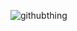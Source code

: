 ![githubthing](https://user-images.githubusercontent.com/18615981/172857086-8f2fa6fe-5c64-4196-a374-1fff64dfb30d.png)
